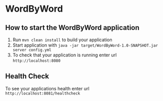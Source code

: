 # WordByWord

How to start the WordByWord application
---

1. Run `mvn clean install` to build your application
1. Start application with `java -jar target/WordByWord-1.0-SNAPSHOT.jar server config.yml`
1. To check that your application is running enter url `http://localhost:8080`

Health Check
---

To see your applications health enter url `http://localhost:8081/healthcheck`
